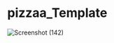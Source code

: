 # pizzaa_Template


![Screenshot (142)](https://github.com/user-attachments/assets/5a28d358-f485-4672-91df-4473ae06c7a3)

